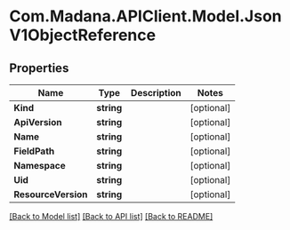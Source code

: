 
# Com.Madana.APIClient.Model.JsonV1ObjectReference

## Properties

Name | Type | Description | Notes
------------ | ------------- | ------------- | -------------
**Kind** | **string** |  | [optional] 
**ApiVersion** | **string** |  | [optional] 
**Name** | **string** |  | [optional] 
**FieldPath** | **string** |  | [optional] 
**Namespace** | **string** |  | [optional] 
**Uid** | **string** |  | [optional] 
**ResourceVersion** | **string** |  | [optional] 

[[Back to Model list]](../README.md#documentation-for-models)
[[Back to API list]](../README.md#documentation-for-api-endpoints)
[[Back to README]](../README.md)

